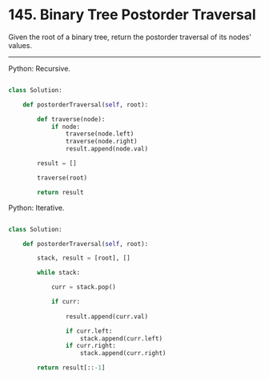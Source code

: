 # 145. Binary Tree Postorder Traversal

Given the root of a binary tree, return the postorder traversal of its nodes'
values.

---

Python: Recursive.

```python

class Solution:

    def postorderTraversal(self, root):

        def traverse(node):
            if node:
                traverse(node.left)
                traverse(node.right)
                result.append(node.val)

        result = []

        traverse(root)

        return result
```

Python: Iterative.

```python

class Solution:

    def postorderTraversal(self, root):

        stack, result = [root], []

        while stack:

            curr = stack.pop()

            if curr:
                
                result.append(curr.val)

                if curr.left:
                    stack.append(curr.left)
                if curr.right:
                    stack.append(curr.right)

        return result[::-1]
```
